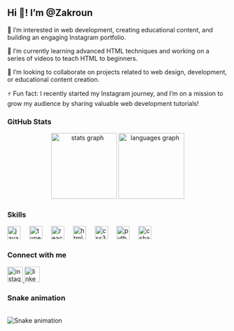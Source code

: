 <h2 align="left">Hi 👋! I’m @Zakroun</h2>
<p>👀 I’m interested in web development, creating educational content, and building an engaging Instagram portfolio.</p>
<p>🌱 I’m currently learning advanced HTML techniques and working on a series of videos to teach HTML to beginners.</p>
<p>💞️ I’m looking to collaborate on projects related to web design, development, or educational content creation.</p>
<p>⚡ Fun fact: I recently started my Instagram journey, and I’m on a mission to grow my audience by sharing valuable web development tutorials!</p>

### GitHub Stats

<div align="center">
  <img src="https://github-readme-stats.vercel.app/api?username=Zakroun&hide_title=false&hide_rank=false&show_icons=true&include_all_commits=true&count_private=true&disable_animations=false&theme=dracula&locale=en&hide_border=false" height="150" alt="stats graph"  />
  <img src="https://github-readme-stats.vercel.app/api/top-langs?username=Zakroun&locale=en&hide_title=false&layout=compact&card_width=320&langs_count=5&theme=dracula&hide_border=false" height="150" alt="languages graph"  />
</div>

### Skills

<div align="left">
  <img src="https://cdn.jsdelivr.net/gh/devicons/devicon/icons/javascript/javascript-original.svg" height="30" alt="javascript logo"  />
  <img width="12" />
  <img src="https://cdn.jsdelivr.net/gh/devicons/devicon/icons/typescript/typescript-original.svg" height="30" alt="typescript logo"  />
  <img width="12" />
  <img src="https://cdn.jsdelivr.net/gh/devicons/devicon/icons/react/react-original.svg" height="30" alt="react logo"  />
  <img width="12" />
  <img src="https://cdn.jsdelivr.net/gh/devicons/devicon/icons/html5/html5-original.svg" height="30" alt="html5 logo"  />
  <img width="12" />
  <img src="https://cdn.jsdelivr.net/gh/devicons/devicon/icons/css3/css3-original.svg" height="30" alt="css3 logo"  />
  <img width="12" />
  <img src="https://cdn.jsdelivr.net/gh/devicons/devicon/icons/python/python-original.svg" height="30" alt="python logo"  />
  <img width="12" />
  <img src="https://cdn.jsdelivr.net/gh/devicons/devicon/icons/csharp/csharp-original.svg" height="30" alt="csharp logo"  />
</div>

### Connect with me

<div align="left">
  <a href="https://www.instagram.com/coding.withzak/profilecard/?igsh=YjZxOHlwaTNseHps">
    <img src="https://img.shields.io/static/v1?message=Instagram&logo=instagram&color=E4405F&logoColor=white&style=for-the-badge" height="35" alt="instagram logo" />
  </a>
  <a href="https://www.linkedin.com/in/zakaryae-rouane-53086229a?utm_source=share&utm_campaign=share_via&utm_content=profile&utm_medium=android_app">
    <img src="https://img.shields.io/static/v1?message=LinkedIn&logo=linkedin&color=0077B5&logoColor=white&style=for-the-badge" height="35" alt="linkedin logo" />
  </a>
</div>

### Snake animation
<br clear="both">
<img src="https://raw.githubusercontent.com/maurodesouza/maurodesouza/output/snake.svg" alt="Snake animation" />
